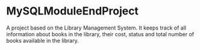 # MySQLModuleEndProject
A project based on the Library Management System. It keeps track of all information about books in the library, their cost, status and total number of books available in the library.
